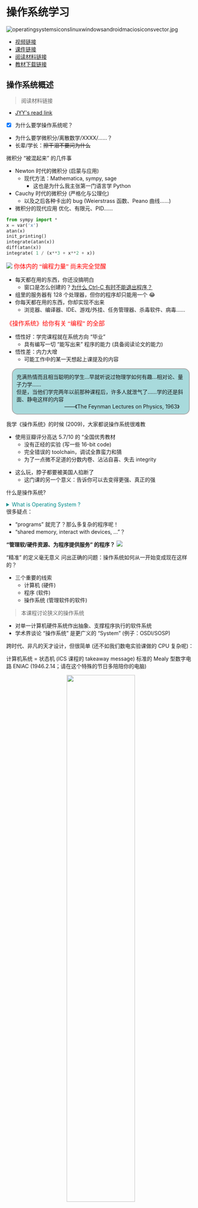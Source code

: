 
# 操作系统学习

![operatingsystemsiconslinuxwindowsandroidmaciosiconsvector.jpg](http://zhouhao-blog.oss-cn-shanghai.aliyuncs.com/articles/56354a5b6630b31c15d5e9a0133ad33d.jpg)
+ [视频链接](https://space.bilibili.com/202224425/video)
+ [课件链接](http://jyywiki.cn/OS/2022/)
+ [阅读材料链接](http://jyywiki.cn/OS/OS_References)
+ [教材下载链接](./OS.assets/operating_systems_three_easy_pieces.pdf)

## 操作系统概述
> 阅读材料链接
+ [JYY's read link](http://jyywiki.cn/OS/2022/notes/1)

- [X] 为什么要学操作系统呢？
+ 为什么要学微积分/离散数学/XXXX/……？
+ 长辈/学长：~~擦干泪不要问为什么~~


微积分 “被混起来” 的几件事

+ Newton 时代的微积分 (启蒙与应用)
	+ 现代方法：Mathematica, sympy, sage
		+ 这也是为什么我主张第一门语言学 Python
+ Cauchy 时代的微积分 (严格化与公理化)
	+ 以及之后各种卡出的 bug (Weierstrass 函数、Peano 曲线……)
+ 微积分的现代应用
优化、有限元、PID……

```python
from sympy import *
x = var('x')
atan(x)
init_printing()
integrate(atan(x))
diff(atan(x))
integrate( 1 / (x**3 + x**2 + x))

```
![](./OS.assets/2022-07-26_15-05.png)
<font color="red" face=Monaco size=3> 你体内的 “编程力量” 尚未完全觉醒 </font> 

+ 每天都在用的东西，你还没搞明白
	+ 窗口是怎么创建的？[为什么 Ctrl-C 有时不能退出程序？](https://stackoverflow.blog/2017/05/23/stack-overflow-helping-one-million-developers-exit-vim/)
+ 组里的服务器有 128 个处理器，但你的程序却只能用一个 😂
+ 你每天都在用的东西，你却实现不出来
	+ 浏览器、编译器、IDE、游戏/外挂、任务管理器、杀毒软件、病毒……

<font color="red" face=Monaco size=3> 《操作系统》给你有关 “编程” 的全部 </font>

+ 悟性好：学完课程就在系统方向 “毕业”
	+ 具有编写一切 “能写出来” 程序的能力 (具备阅读论文的能力)
+ 悟性差：内力大增
	+ 可能工作中的某一天想起上课提及的内容

<div style="border-radius:15px;display:block;background-color:#a8dadc;border:2px solid #aaa;margin:15px;padding:10px;">
充满热情而且相当聪明的学生...早就听说过物理学如何有趣...相对论、量子力学……<br>但是，当他们学完两年以前那种课程后，许多人就泄气了……学的还是斜面、静电这样的内容<br>
<div style="text-align:right;padding:0 15px;">
——《The Feynman Lectures on Physics, 1963》
</div>
</div>


我学《操作系统》的时候 (2009)，大家都说操作系统很难教
- 使用豆瓣评分高达 5.7/10 的 “全国优秀教材
	+ 没有正经的实验 (写一些 16-bit code)
	+ 完全错误的 toolchain，调试全靠蛮力和猜
	+ 为了一点微不足道的分数内卷、沾沾自喜、失去 integrity

+ 这么玩，脖子都要被美国人掐断了
	+ 这门课的另一个意义：告诉你可以去变得更强、真正的强

什么是操作系统?
	
<details>
  <summary style="color:darkcyan">
   What is Operating System ?
  </summary>
  <p>
  Operating System: A body of software, in fact, that is responsible for making it easy to run programs (even allowing you to seemingly run many at the same time), allowing programs to share memory, enabling programs to interact with devices, and other fun stuff like that. (OSTEP)
  </p>
</details>
很多疑点：

+ “programs” 就完了？那么多复杂的程序呢！
+ “shared memory, interact with devices, ...”？


**“管理软/硬件资源、为程序提供服务” 的程序？**
![](./OS.assets/os-classify.jpg)

“精准” 的定义毫无意义
问出正确的问题：操作系统如何从一开始变成现在这样的？
+ 三个重要的线索
	+ 计算机 (硬件)
	+ 程序 (软件)
	+ 操作系统 (管理软件的软件)


> 本课程讨论狭义的操作系统
- 对单一计算机硬件系统作出抽象、支撑程序执行的软件系统
- 学术界谈论 “操作系统” 是更广义的 “System” (例子：OSDI/SOSP)

跨时代、非凡的天才设计，但很简单 (还不如我们数电实验课做的 CPU 复杂呢)：

计算机系统 = 状态机 (ICS 课程的 takeaway message)
标准的 Mealy 型数字电路
ENIAC (1946.2.14；请在这个特殊的节日多陪陪你的电脑)

<div align="center">
<img src="./OS.assets/eniacrun.jpg" width="60%" styles="text-align:center;">
</div>

---
**电子计算机实现**
- 逻辑门：真空电子管
- 存储器：延迟线 (delay lines)
- 输入/输出：打孔纸带/指示灯
<table>
<tr>
	<td><img src="./OS.assets/vaccum-tube.gif" width="250px"></td>
	<td><img src="./OS.assets/throw-ball.gif" width="300px"></td>
	<td><img src="./OS.assets/delay-memory-fig2-s.gif" width="400px"></td>
</tr>
<tr>
	<td>逻辑门：真空电子管</td>
	<td>存储器：延迟线 (delay lines)</td>
	<td>输入/输出：打孔纸带/指示灯</td>
</tr></table>
ENIAC 程序是用物理线路 “hard-wire” 的

+ 重编程需要重新接线
	+ [ENIAC Simulator](https://www.cs.drexel.edu/~bls96/eniac/); [sieve.e](./OS.Demo/sieve.e)

最早成功运行的一系列程序：打印平方数、素数表、计算弹道……
- 大家还在和真正的 “bugs” 战斗


### 1940s 的操作系统
<div align="center">
<div style="border-radius:10px;display:block;background-color:#a8dadc;border:2px solid #aaa;margin:15px;padding:10px;width:550px;">
没有操作系统！
</div></div>
能把程序放上去就很了不起了!
+ 程序直接用指令操作硬件
+ 不需要画蛇添足的程序来管理它
---
### 1950s 的计算机
更快更小的逻辑门 (晶体管)、更大的内存 (磁芯)、丰富的 I/O 设备
+ I/<br>O 设备的速度已经严重低于处理器的速度，中断机制出现 (1953)
<div align='center'>
  <img src='./OS.assets/2022-07-29_18-26.png' width='70%' styles='text-align:center;'>
</div>

#### 1950s 的程序
可以执行更复杂的任务，包括通用的计算任务


希望使用计算机的人越来越多；希望调用 API 而不是直接访问设备
Fortran 诞生 (1957)

```fortran
C---- THIS PROGRAM READS INPUT FROM THE CARD READER,
C---- 3 INTEGERS IN EACH CARD, CALCULATE AND OUTPUT
C---- THE SUM OF THEM.
  100 READ(5,10) I1, I2, I3
   10 FORMAT(3I5)
      IF (I1.EQ.0 .AND. I2.EQ.0 .AND. I3.EQ.0) GOTO 200
      ISUM = I1 + I2 + I3
      WRITE(6,20) I1, I2, I3, ISUM
   20 FORMAT(7HSUM OF , I5, 2H, , I5, 5H AND , I5,
     *   4H IS , I6)
      GOTO 100
  200 STOP
      END
---
```

#### 1950s 的程序 (cont'd)
一行代码，一张卡片

看到上面 1, 2, ... 80 的标号了吧！
7-72 列才是真正的语句 (这就是为什么谭浩强要教你要画流程图)

<div align="center">
<img src="./OS.assets/fortran-card.jpg" width="60%" styles="text-align:center;">
</div>

#### 1950s 的操作系统


<div align="center">
<div style="border-radius:10px;display:block;background-color:#a8dadc;border:2px solid #aaa;margin:15px;padding:10px;width:550px;">
管理多个程序依次排队运行的库函数和调度器。
</div></div>
写程序、跑程序都是非常费事的 (比如你写了个死循环……)
+ 计算机非常贵 ($50,000-$1,000,000)，一个学校只有一台
+ 产生了集中管理计算机的需求： <font color="red" face=Monaco size=3>  多用户排队共享计算机 </font> 

**操作系统的概念开始形成**
+ 操作 (operate) 任务 (jobs) 的系统 (system)
	+ “批处理系统” = 程序的自动切换 (换卡) + 库函数 API
	+ Disk Operating Systems (DOS)
		+ 操作系统中开始出现 “设备”、“文件”、“任务” 等对象和 API

### 1960s 的计算机

<font color="red" face=Monaco size=3> 集成电路、总线出现 </font>
+ 更快的处理器
+ 更快、更大的内存；虚拟存储出现
	+ 可以同时载入多个程序而不用 “换卡” 了
+ 更丰富的 I/O 设备；完善的中断/异常机制
<div align="center">
<img src="./OS.assets/sketchpad.jpg" width="400px" height="210px" styles="text-align:center;">
</div>

#### 1960s 的程序
> 更多的高级语言和编译器出现

+ COBOL (1960), APL (1962), BASIC (1965)
	+ Bill Gates 和 Paul Allen 在 1975 年实现了 Altair 8800 上的 BASIC 解释器
+ 计算机科学家们已经在今天难以想象的计算力下开发惊奇的程序

<div align="center">
<img src="./OS.assets/spacewar.jpg" width="60%" styles="text-align:center;">
</div>

#### 1960s 的操作系统

<div align="center">
<div style="border-radius:10px;display:block;background-color:#a8dadc;border:2px solid #aaa;margin:10px;padding:15px;width:600px;">
能载入多个程序到内存且灵活调度它们的管理程序，包括程序可以调用的 API。
</div></div>

<font color="red" face=Monaco size=3> 同时将多个程序载入内存 </font>是一项巨大的能力

+ 有了进程 (process) 的概念
+ 进程在执行 I/O 时，可以将 CPU 让给另一个进程
	+ 在多个地址空间隔离的程序之间切换
	+ 虚拟存储使一个程序出 bug 不会 crash 整个系统

> **操作系统中自然地增加进程管理 API**

#### 1960s 的操作系统 (cont'd)
<font color="red" face=Monaco size=4> 既然操作系统已经可以在程序之间切换，为什么不让它们定时切换呢？ </font>

**基于中断 (例如时钟) 机制**
+ 时钟中断：使程序在执行时，异步地插入函数调用
+ 由操作系统 (调度策略) 决定是否要切换到另一个程序执行
+ Multics (MIT, 1965)
	+ 现代操作系统诞生


### 1970s+ 的计算机
**集成电路空前发展，个人电脑兴起，“计算机” 已与今日无大异**
+ CISC 指令集；中断、I/O、异常、MMU、网络
+ 个人计算机 (PC 机)、超级计算机……
<div align="center">
<img src="./OS.assets/35247-93685-000-lead-Apple-II-xl.jpg" width="420px" height="220px" styles="text-align:center;">
</div>

#### 1970s+ 的程序
PASCAL (1970), C (1972), …
+ 今天能办到的，那个时代已经都能办到了——上天入地、图像声音视频、人工智能……
+ 个人开发者 (Geek Network) 走上舞台
<div align="center">
<table><tr>
	<td><img src="./OS.assets/wordstarvig.jpg" width="450px"></td>
</tr><tr>
	<td>Wordstar (1979)</td>
</tr></table></div>
#### 1970s+ 的操作系统
<div align="center">
<div style="border-radius:10px;display:block;background-color:#a8dadc;border:2px solid #aaa;margin:10px;padding:15px;width:600px;">
分时系统走向成熟，UNIX 诞生并走向完善，奠定了现代操作系统的形态。
</div></div>

+ 1973: 信号 API、管道 (对象)、grep (应用程序)
+ 1983: BSD socket (对象)
+ 1984: procfs (对象)……
+ UNIX 衍生出的大家族
	+ `1BSD (1977), GNU (1983), MacOS (1984), AIX (1986), Minix (1987), Windows (1985), Linux 0.01 (1991), Windows NT (1993), Debian (1996), Windows XP (2002), Ubuntu (2004), iOS (2007), Android (2008), Windows 10 (2015), ……`

### 今天的操作系统
<div align="center">
<div style="border-radius:10px;display:block;background-color:#a8dadc;border:2px solid #aaa;margin:15px;padding:15px;width:600px;">
通过 “虚拟化” 硬件资源为程序运行提供服务的软件。
</div>
</div>


**空前复杂的系统之一**
+ 更复杂的处理器和内存
	+ 非对称多处理器 (ARM big.LITTLE; Intel P/E-cores)
	+ Non-uniform Memory Access (NUMA)
	+ 更多的硬件机制 Intel-VT/AMD-V, TrustZone/SGX, TSX, ...
+ 更多的设备和资源
	+ 网卡、SSD、GPU、FPGA...
+ 复杂的应用需求和应用环境
	+ 服务器、个人电脑、智能手机、手表、手环、IoT/微控制器……

**理解操作系统：三个根本问题**

> 操作系统服务谁？

+ <font color="red" face=Monaco size=3> 程序 = 状态机 </font>
+ 课程涉及：多线程 Linux 应用程序
	
> (设计/应用视角) 操作系统为程序提供什么服务？

+ <font color="red" face=Monaco size=3> 操作系统 = 对象 + API </font>
+ 课程涉及：POSIX + 部分 Linux 特性

> j(实现/硬件视角) 如何实现操作系统提供的服务？
+ <font color="red" face=Monaco size=3> 操作系统 = C 程序 </font>
	+ 完成初始化后就成为 interrupt/trap/fault handler
+ 课程涉及：xv6, 自制迷你操作系统

<font color="red" face=Monaco size=3> 计算机专业学生必须具备的核心素质。 </font>

1. 是一个合格的操作系统用户
	+ 会 STFW/RTFM 自己动手解决问题
	+ 不怕使用任何命令行工具
	+ `vim`, `tmux`, `grep`, `gcc`, `binutils`, `...`
2. 不惧怕写代码
	+ 能管理一定规模 (数千行) 的代码
	+ 能在出 bug 时默念 “机器永远是对的、我肯定能调出来的”
		+ 然后开始用正确的工具/方法调试
> 给 “学渣” 们的贴心提示：补基础、补基础、补基础


### 如何学好操作系统

## 操作系统上的程序
复习：操作系统
+ 应用视角 (设计): 一组对象 (进程/文件/...) + API
+ 硬件视角 (实现): 一个 C 程序
本次课回答的问题
---

+ [x] : 到底什么是 “程序”？
	+ 程序的状态机模型 (和编译器)
	+ 操作系统上的 {最小/一般/图形} 程序

### 数字电路与状态机

**数字逻辑电路**

+ 状态 = 寄存器保存的值 (flip-flop)
+ 初始状态 = RESET (implementation dependent)
+ 迁移 = 组合逻辑电路计算寄存器下一周期的值

例子：

1. $X^{\prime} = \neg X \wedge Y$ 
2. $Y^{\prime} = \neg X \wedge  \neg Y$ 


```c
#define REGS_FOREACH(_)  _(X) _(Y)
#define RUN_LOGIC        X1 = !X && Y; \
                         Y1 = !X && !Y;
#define DEFINE(X)        static int X, X##1;
#define UPDATE(X)        X = X##1;
#define PRINT(X)         printf(#X " = %d; ", X);

int main() {
  REGS_FOREACH(DEFINE);
  while (1) { // clock
    RUN_LOGIC;
    REGS_FOREACH(PRINT);
    REGS_FOREACH(UPDATE);
    putchar('\n'); sleep(1);
  }
}
```
> 更完整的实现：数码管显示

输出数码管的配置信号
+ [logisim.c](./OS.Demo/logisim.c)
+ 会编程，你就拥有全世界！
	+ [seven-seg.py](./OS.Demo/seven-seg.py)
	+ 同样的方式可以模拟任何数字系统
		+ 当然，也包括计算机系统
		你还体验了 UNIX 哲学

<div style='border-radius:15px;display:block;background-color:#a8dadc;border:2px solid #aaa;margin:15px;padding:10px; font-family:"Source Code Pro";font-size:16px'>
 Make each program do one thing well<br>
Expect the output of every program to become the input to another
Hmm....

  <div style='text-align:right;padding:0 15px;'>
  -- Unix philosophy
  </div>
</div>

### 什么是程序?(源代码)

你可能需要<font color='red' face=Monaco size=3>《程序设计语言的形式语义》</font> 


程序就是状态机 (你在 gdb 里看到的)
+ 试试程序吧 [hanoi-r.c](./OS.Demo/hanoi-r.c)

```c
#include <stdio.h>
#include "hanoi-r.c"

int main(){
	hanoi(3,'A','B','C');
}
```

`gcc -g main.c`
`gdb a.out`
`layout src`
`start`
`step`
`info frame`

#### C 程序的状态机模型 (语义，semantics)
+ 状态 = 堆 + 栈
+ 初始状态 = main 的第一条语句
+ 迁移 = 执行一条简单语句
	+ 任何 C 程序都可以改写成 “非复合语句” 的 C 代码
	+ [真的有这种工具](https://cil-project.github.io/cil/) (C Intermediate Language) 和[解释器](https://gitlab.com/zsaleeba/picoc)

(这还只是 “粗浅” 的理解)<br>
`Talk is cheap. Show me the code. (Linus Torvalds):`
 任何真正的理解都应该落到可以执行的代码

#### C 程序的语义
C 程序的状态机模型 (语义，semantics)
+ 状态 = stack frame 的列表 (每个 frame 有 PC) + 全局变量
+ 初始状态 = main(argc, argv), 全局变量初始化
+ 迁移 = 执行 top stack frame PC 的语句; PC++
	+ 函数调用 = push frame (frame.PC = 入口)
	+ 函数返回 = pop frame
> 应用：将任何递归程序就地转为非递归

汉诺塔难不倒你 [hanoi-nr.c](./OS.Demo/hanoi-nr.c)

`A → B, B → A `的也难不倒你

+ 还是一样的 call()，但放入不同的 Frame


### 什么是程序？(二进制)
还是状态机

+ 状态 = 内存  + 寄存器 
+ 初始状态 = (稍后回答)
+ 迁移 = 执行一条指令
	+ 我们花了一整个《计算机系统基础》解释这件事
	+ gdb 同样可以观察状态和执行

操作系统上的程序
+ 所有的指令都只能计算
	+ deterministic: mov, add, sub, call, ...
	+ non-deterministic: rdrand, ...
	+ 但这些指令甚至都无法使程序停下来 (NEMU: 加条 trap 指令)

我们的程序有一个初始状态,我们假设程序没有输入，那么程序永远都是从内存取指令执行 `M[R[PC]]` `(M : Memory , R : register)` 那么我们的程序执行过程就是一条直线。

其实并不是这样的，我们有很多指令并不是确定的.
如生成随机数

```C
#inlcude <stdio.h>
#inlucde <unistd.h>
int main(){
	while(1){
		asm volatile("rdrand %rax");
	}
}
```
我们可以调试这个程序 下 `watchpoint` `watch $rax`

当指令为不确定指令时这时候我们的状态机就产生了分叉，然后一直执行并始终有可能回到过去的状态,这时候我们的状态机就进入	了死循环。我们发现这个状态机停都停不下来，会一直执行下去.


<font color='red' face=Monaco size=3>一条特殊的指令 </font> 

>  调用操作系统 syscall

+ 把 $(M,R)$ 完全交给操作系统，任其修改
	+ 一个有趣的问题：如果程序不打算完全信任操作系统？
+ 实现与操作系统中的其他对象交互
	+ 读写文件/操作系统状态 (例如把文件内容写入$M$)
	+ 改变进程 (运行中状态机) 的状态，例如创建进程/销毁自己

程序 = 计算 + syscall
+ [X] 问题：怎么构造一个最小的 Hello, World？

**构造最小的 Hello, World**

```c
int main() {
  printf("Hello, World\n");
}
```
gcc 编译出来的文件不满足 “最小”
+ `--verbose` 可以查看所有编译选项 (真不少)
	+ `printf` 变成了 `puts@plt`
+ `-static` 会复制 `libc` 

<font color='red' face=Monaco size=3>直接硬来？</font><br> 
当我们只对该文件进行编译时，发现这个文件确实挺小
![](./OS.assets/2022-07-30_17-27.png)

这时候我们能不能直接进行链接呢?<br>
首先ld 给了我们一个警告 说找不到 `_start` 函数，这个我们可以把main函数的名称改成 `_start` 来绕过这个报错,即使是这样还是链接失败，提示找不到 `puts`

![alt](./OS.assets/2022-07-30_17-34.png)

这时候我们把 `printf` 给注释掉的话，发现能成功编译并链接，但当我们运行这个编译链接后的程序之后，我们获得了 `Segmentation Fault`

![alt](./OS.assets/2022-07-30_17-40.png)

当我们在函数体里加一条 `while(1);` 语句再编译链接，发现程序能正常运行！

![alt](./OS.assets/2022-07-30_17-54.png)

那为什么当 `_start` 函数体为空时会出现错误?

我们可以使用 `gdb` 来观察这个程序究竟做了什么

---
**强行编译 + 链接：gcc -c + ld**
+ 直接用 ld 链接失败
	ld 不知道怎么链接库函数……
+ 空的 main 函数倒是可以
	+ 链接时得到奇怪的警告 (可以定义成 _start 避免警告)
	+ 但 Segmentation Fault 了……
+ [x] 问题：为什么会 Segmentation Fault？

+ <font color='red' face=Monaco size=3>当然是观察程序 (状态机) 的执行了</font> 
	+ 初学者必须克服的恐惧：<font color='red' face=Monaco size=3> STFW/RTFM</font> ([Menu 非常有用](https://sourceware.org/gdb/documentation/))
	+ starti 可以帮助我们从第一条指令开始执行程序
		+ gdb 可以在两种状态机视角之间切换 (layout)


**解决异常退出**

有办法让状态机 “停下来” 吗？

+ 纯 “计算” 的状态机：不行
+ 要么死循环，要么 undefined behavior

> 解决办法：syscall
```c
#include <sys/syscall.h>

int main() {
  syscall(SYS_exit, 42);
}
```
调试代码：syscall 的实现在哪里？
+ 坏消息：在 libc 里，不方便直接链接
+ 好消息：代码很短，而且似乎看懂了

Hello, World 的汇编实现

[minimal.S](./OS.Demo/minimal.S)

```armasm
movq $SYS_exit,  %rax   # exit(
movq $1,         %rdi   #   status=1
syscall                 # );
```
Note: gcc 支持对汇编代码的预编译 (还会定义 `__ASSEMBLER__` 宏)

~~我是从哪里获得这些黑科技代码的？？？~~

+ syscall (2), syscalls (2)
	+ The Friendly Manual 才是最靠谱的信息来源

回顾：状态机视角的程序
+ 程序 = 计算 → syscall → 计算 → ...


**彩蛋：ANSI Escape Code**
为什么 Hello World 有颜色？？

特殊编码的字符实现终端控制

+ [vi.c](https://git.busybox.net/busybox/tree/editors/vi.c) from busybox
+ telnet towel.blinkenlights.nl (电影；Ctrl-] and q 退出)
+ dialog --msgbox 'Hello, OS World!' 8 32
+ ssh sshtron.zachlatta.com (网络游戏)
	+ 所以编程可以从一开始就不那么枯燥
	+ 看似复杂，实际简单明了
### 如何在程序的两个视角之间切换

如何在程序的两个视角之间切换？
“状态机” 顺便解决了一个非常重要的基本问题：


什么是编译器？？？

编译器：源代码  (状态机) → 二进制代码  (状态机)

$$
\color{darkcyan}
C = compile(S)
$$

编译 (优化) 的正确性 (Soundness):

+ <font color='red' face=Monaco size=3>S 与 C 的可观测行为严格一致</font> 
	+ system calls; volatile variable loads/stores; termination
+ Trivially 正确 (但低效) 的实现
	+ 解释执行/直接翻译 $S$ 的语义


现代 (与未来的) 编译优化
在保证观测一致性 (sound) 的前提下改写代码 (rewriting)

+ [Inline assembly](http://www.ibiblio.org/gferg/ldp/GCC-Inline-Assembly-HOWTO.html) 也可以参与优化
	+ 其他优化可能会跨过不带 barrier 的 asm volatile
+ Eventual memory consistency
+ Call to external CU = write back visible memory
	+ talk is cheap, show me the code!

这给了我们很多想象的空间
+ Semantic-based compilation (synthesis)
+ AI-based rewriting
+ Fine-grained semantics & system call fusion

<table>
  <tr>
	<td>optimized</td>
	<td>compile barrier</td>
	<td>memory barrier</td>
  </tr>
  <tr>
	<td><img src='./OS.assets/2022-07-30_23-04.png' width='350px'></td>
	<td><img src='./OS.assets/2022-07-30_23-08.png' width='350px'></td>
	<td><img src='./OS.assets/2022-07-31_23-19.png' width='350px'></td>
  </tr>
</table>

<font color='red' face=Monaco size=3>进入 PL 的领域</font> 


> PL 领域 (的很多人) 有一种倾向：用数学化的语言定义和理解一切 (all about semantics)

~~所以你看一眼 paper 就觉得自己瞎了~~
+ 但背后的直觉依然是 system/software 的
	+ (我们是人，不是无情的数学机器 😂)
	+ 溜了溜了，回到 system 的世界

**Further readings**
+ [An executable formal semantics of C with applications](https://dl.acm.org/doi/10.1145/2103621.2103719) (POPL'12) 
  + [Download Paper PDF](./OS.assets/compcert-backend.pdf)
+ [CompCert C verified compiler](https://compcert.org/motivations.html) and a [paper](https://xavierleroy.org/publi/compcert-backend.pdf)(POPL'06, Most Influential Paper Award 🏅)
+ [Copy-and-patch compilation](https://dl.acm.org/doi/10.1145/3485513) (OOPSLA'21, Distinguished Paper 🏅)
  + [Download Paper PDF](./OS.assets/3485513.pdf)

**操作系统中的一般程序**
<div style='border-radius:15px;display:block;background-color:#a8dadc;border:2px solid #aaa;margin:15px;padding:10px;'>
 和 minimal.S 没有本质区别：程序 = 计算 → syscall → ... 
</div>


操作系统收编了所有的硬件/软件资源
+ 只能用操作系统允许的方式访问操作系统中的对象
	+ 从而实现操作系统的 “霸主” 地位
	+ 例子：[tryopen.c](./OS.Demo/tryopen.c)
+ 这是为 “管理多个状态机” 所必须的
	+ 不能打架，谁有权限就给他

**(二进制) 程序也是操作系统中的对象**<br>
可执行文件
+ <font color='red' face=Monaco size=3>与大家日常使用的文件 (a.c, README.txt) 没有本质区别</font> 
+ 操作系统提供 API 打开、读取、改写 (都需要相应的权限)

查看可执行文件
+ vim, cat, xxd 都可以直接查看可执行文件
	+ vim 中二进制的部分无法 “阅读”，但可以看到字符串常量
	+ 使用 xxd 可以看到文件以 "\x7f" "ELF" 开头
	+ vscode 有 Hex editor 插件

**系统中常见的应用程序**

1. Core Utilities (coreutils)
+ standard programs for text and file manipulation
+ 系统中安装的是 [GNU Coreutils](https://www.gnu.org/software/coreutils/)
	+ 有较小的替代品 [busybox](https://www.busybox.net/)

2. 系统/工具程序
+ bash, [binutils](https://www.gnu.org/software/binutils/), apt, ip, ssh, vim, tmux, jdk, python, ...
	+ 这些工具的原理都不复杂 (例如 apt 其实只是 dpkg 的壳)
	+ [Ubuntu Packages](https://packages.ubuntu.com/) (和 apt-file 工具) 支持文件名检索
		+ 例子：找不到 SDL2/SDL.h 时...

3. 其他各种应用程序
+ 浏览器、音乐播放器……

操作系统中的程序：Dark Side<br>
> 杀人的面试题 (1)：一个普通的、人畜无害的 Hello World C 程序执行的第一条指令在哪里？

等价问法

+ “二进制程序状态机的初始状态是什么？”
	+ main 的第一条指令 ❌
	+ libc 的 _start ❌

<font color='red' face=Monaco size=3>问 gdb 吧</font> 
  + `info proc {mappings,...}` - 打印进程内存

![alt](./OS.assets/2022-07-31_00-28.png)

main() 之前发生了什么？
`ld-linux-x86-64.so` 加载了 `libc`

+ 之后 libc 完成了自己的初始化
	+ RTFM: [libc startup on Hurd](https://www.gnu.org/software/hurd/glibc/startup.html)
	+ main() 的开始/结束并不是整个程序的开始/结束
	+ 例子：[hello-goodbye.c](./OS.Demo/hello-goodbye.c)

谁规定是 ld-linux-x86-64.so，而不是 rtfm.so？
+ readelf 告诉你答案
+ (计算机系统不存在玄学；一切都建立在确定的机制上)
	回顾 gcc --verbose

我们其实完全可以修改 `ld-linux-x86-64.so`
我们先使用vim的替换模式将 `ld-linux-x86-64.so` 替换成我们想替换的路径. 然后在 vim 里 `:%!xxd` 将刚刚多余的替换成 0
替换完之后 `:%!xxd -r` 还原文件.

<table>
  <tr>
	<td>替换目标</td>
	<td>将多余部分填充0</td>
	<td>还原成二进制格式</td>
  </tr>
  <tr>
	<td><img src='./OS.assets/2022-07-31_00-52.png' width='400px'></td>
	<td><img src='./OS.assets/2022-07-31_00-54.png' width='400px'></td>
	<td><img src='./OS.assets/2022-07-31_00-57.png' width='400px'></td>
  </tr>
</table>

操作系统中的程序：Dark Side<br>
> 杀人的面试题 (2)：main 执行之前、执行中、执行后，发生了哪些操作系统 API 调用？

+ (计算机系统不存在玄学；一切都建立在确定的机制上)
+ 所以你应该有一个强烈的信念：这个问题是可以回答的


<span style='color:blue'>
</span>
<details>
  <summary style='color:darkcyan'>
  What is Trace ?
  </summary>
  <p style="color:darkcyan">
  In general, trace refers to the process of following anything from the beginning to the end. For example, the traceroute command follows each of the network hops as your computer connects to another computer.
  </p>
</details>

**打开程序的执行：Trace (踪迹)**

> 这门课中很重要的工具：strace

+ system call trace
+ 理解程序运行时使用的系统调用
	+ demo: strace ./hello-goodbye
	+ **`strace -f gcc ./logisim.c |& vim -`**
	+ 在这门课中，你能理解 strace 的输出并在你自己的操作系统里实现相当一部分系统调用 (mmap, execve, ...)


<font color='red' face=Monaco size=4>本质上，所有的程序和 Hello World 类似</font> 

程序 = 状态机 = 计算 → syscall → 计算 →

+ 被操作系统加载
	+ 通过另一个进程执行 execve 设置为初始状态
+ 状态机执行
	 进程管理：fork, execve, exit, ...
	+ 文件/设备管理：open, close, read, write, ...
	+ 存储管理：mmap, brk, ...
+ 直到 _exit (exit_group) 退出

(初学者对这一点会感到有一点惊讶)
+ 说好的浏览器、游戏、杀毒软件、病毒呢？都是这些 API 吗？

Yes! - 这些 API 就是操作系统的全部
编译器 (gcc)，代表其他工具程序

+ 主要的系统调用：execve, read, write
+ strace -f gcc a.c (gcc 会启动其他进程)
	+ 可以管道给编辑器 vim -
	+ 编辑器里还可以 %!grep (细节/技巧)

图形界面程序 (xedit)，代表其他图形界面程序 (例如 vscode)

+ 主要的系统调用：poll, recvmsg, writev
+ strace xedit
	+ 图形界面程序和 X-Window 服务器按照 X11 协议通信
	+ 虚拟机中的 xedit 将 X11 命令通过 ssh (X11 forwarding) 转发到 Host

**各式各样的应用程序**<br>
都在 <font color='red' face=Monaco size=3>操作系统 API (syscall)</font>  和 <font color='red' face=Monaco size=3>操作系统中的对象</font> 上构建

**1. 窗口管理器**
+ 管理设备和屏幕 (read/write/mmap)
+ 进程间通信 (send, recv)

**2. 任务管理器**
+ 访问操作系统提供的进程对象 (readdir/read)
+ 参考 gdb 里的 info proc *

**3. 杀毒软件**
+ 文件静态扫描 (read)
+ 主动防御 (ptrace)
+ 其他更复杂的安全机制……

## 多处理器编程
Three Easy Pieces: 并发
<span style='color:blue'>
</span>
<details>
  <summary style='color:darkcyan'>
  什么是并发
  </summary>
  <p style='color:darkcyan'>
Concurrent: existing, happening, or done at the same time.
  </p>
</details>

<div style='border-radius:15px;display:block;background-color:#a8dadc;border:2px solid #aaa;margin:15px;padding:10px; font-family:"Source Code Pro"; font-size:14px'>
 In computer science, concurrency refers to the ability of different parts or units of a program, algorithm, or problem to be executed out-of-order or in partial order, without affecting the final outcome.
  <div style='text-align:right;padding:0 15px;'> --( Wikipedia )
  </div>
</div>

> 为什么在这门课 (先) 讲并发？

+ 讲并发
	+ 操作系统是最早的并发程序之一
	+ 今天遍地都是多处理器系统 (为什么？)
+ 先讲并发
	+ 实验是 `bottom-up` 的 (L1: 多处理器上的 `	malloc/free)`


并发的基本单位：线程
共享内存的多个执行流
执行流拥有独立的堆栈/寄存器
共享全部的内存 (指针可以互相引用)
用状态机的视角就很容易理解了！

### 入门： 简化的线程 API

我们为大家封装了超级好用的线程 API **( [thread.h](OS.Demo/thread.h) )**

+ **`create(fn)`**
	+ 创建一个入口函数是 fn 的线程，并立即开始执行
		+  `void fn(int tid) { ... }`
		+ 参数 tid 从 1 开始编号
	+ 语义：在状态中新增 stack frame 列表并初始化为 fn(tid)
+ **`join()`**
	+ 等待所有运行线程的 fn 返回
	+ 在 main 返回时会自动等待所有线程结束
	+ 语义：在有其他线程未执行完时死循环，否则返回
+ 编译时需要增加 `-lpthread`


入门 (cont'd)

> Hello, Multi-threaded World!

```c
#include "thread.h"

void Ta() { while (1) { printf("a"); } }
void Tb() { while (1) { printf("b"); } }

int main() {
  create(Ta);
  create(Tb);
}
```
利用 thread.h 就可以写出利用多处理器的程序！

操作系统会自动把线程放置在不同的处理器上
在后台运行，可以看到 CPU 使用率超过了 100%
入门 (cont'd)
会编程，你就拥有全世界！

如何证明线程确实共享内存？
+ [shm-test.c](./OS.Demo/shm-test.c)

如何证明线程具有独立堆栈 (以及确定它们的范围)？
+ [stack-probe.c](./OS.Demo/stack-probe.c)
	+ (输出有点乱？我们还有 sort!)

更多的习题
+ 创建线程使用的是哪个系统调用？
+ 能不能用 gdb 调试？
+ 基本原则：有需求，就能做到 ( [RTFM](https://sourceware.org/gdb/onlinedocs/gdb/Threads.html))

> thread.h 背后：POSIX Threads

想进一步配置线程？

+ 设置更大的线程栈
+ 设置 detach 运行 (不在进程结束后被杀死，也不能 join)
+ ……

POSIX 为我们提供了线程库 (pthreads)
+ man 7 pthreads
+ 练习：改写 thread.h，使得线程拥有更大的栈
	+ 可以用 stack-probe.c 验证

然而，可怕的事情正在悄悄逼近……
+ 多处理器系统中线程的代码可能同时执行
	+ 两个线程同时执行 x++，结果会是什么呢？
### 放弃 : 原子性

例子：山寨多线程支付宝
```c
unsigned int balance = 100;
int Alipay_withdraw(int amt) {
  if (balance >= amt) {
    balance -= amt;
    return SUCCESS;
  } else {
    return FAIL;
  }
} 
// 2**64 -100
```
两个线程并发支付 ¥100 会发生什么？[alipay.c](./OS.Demo/alipay.c)

账户里会多出用不完的钱！
Bug/漏洞不跟你开玩笑：Mt. Gox Hack 损失 650,000
今天价值 $28,000,000,000

例子：求和
分两个线程，计算$1+1+1\cdots+1$ ( 共计 $2n$ 个 )

```c
#define N 100000000
long sum = 0;

void Tsum() { for (int i = 0; i < N; i++) sum++; }

int main() {
  create(Tsum);
  create(Tsum);
  join();
  printf("sum = %ld\n", sum);
}
```


[sum.c](./OS.Demo/sum.c) 运行结果

119790390, 99872322 (结果可以比 N 还要小), ...

Inline assembly 也不行

只有加了lock `asm volatile("lock add $1,%0": "+m"(sum));`
在 fish 里 `while true; ./a.out; end` 来循环运行程序

当然我们可以将这个程序限制在一个CPU内将会得到正确的答案

```bash
taskset -c 0 mycommand --option  # start a command with the given affinity
taskset -c -pa 0 1234            # set the affinity of a running process
```
使用下面这个命令就能将运行 `a.out` 时将该程序限制在一个 CPU 内
```bash
taskset -c 0 ./a.out --option
```
![alt](./OS.assets/2022-07-31_22-37.png)

**原子性的丧失**

<div style='border-radius:15px;display:block;background-color:#a8dadc;border:2px solid #aaa;margin:15px;padding:10px;'>
 “程序 (甚至是一条指令) 独占处理器执行” 的基本假设在现代多处理器系统上不再成立。 
</div>


原子性：一段代码执行 (例如 pay()) 独占整个计算机系统

单处理器多线程
线程在运行时可能被中断，切换到另一个线程执行
多处理器多线程
线程根本就是并行执行的
(历史) 1960s，大家争先在共享内存上实现原子性 (互斥)

但几乎所有的实现都是错的，直到 [Dekker's Algorithm](https://en.wikipedia.org/wiki/Dekker%27s_algorithm)，还只能保证两个线程的互斥


原子性的丧失：有没有感到后怕？
printf 还能在多线程程序里调用吗？

void thread1() { while (1) { printf("a"); } }
void thread2() { while (1) { printf("b"); } }
我们都知道 printf 是有缓冲区的 (为什么？)

如果执行 `buf[pos++] = ch` (pos 共享) 不就 💥 了吗？
RTFM!

实现原子性
互斥和原子性是本学期的重要主题

+ lock(&lk)
+ unlock(&lk)
	+ 实现临界区 (critical section) 之间的绝对串行化
	+ 程序的其他部分依然可以并行执行

**99% 的并发问题都可以用一个队列解决**

+ 把大任务切分成可以并行的小任务
+ worker thread 去锁保护的队列里取任务
+ 除去不可并行的部分，剩下的部分可以获得线性的加速
Thm.$T_n \lt T_{\infty} + \frac{T_1}{n}$ ([PDC](https://web.mit.edu/dimitrib/www/pdc.html), Chap. 1)

### 放弃 ： 顺序
例子：求和 (再次出现)

分两个线程，计算$1+1+1\cdots+1$ ( 共计 $2n$ 个 )

```c
#define N 100000000
long sum = 0;

void Tsum() { for (int i = 0; i < N; i++) sum++; }

int main() {
  create(Tsum);
  create(Tsum);
  join();
  printf("sum = %ld\n", sum);
}
```
我们好像忘记给 [sum.c](OS.Demo/sum.c) 添加编译优化了？

+ -O1: 100000000 😱😱
+ -O2: 200000000 😱😱😱
![alt](./OS.assets/2022-08-01_00-17.png)

<font color='red' face=Monaco size=3>顺序的丧失</font> 
<div style='border-radius:15px;display:block;background-color:#a8dadc;border:2px solid #aaa;margin:15px;padding:10px;'>
 编译器对内存访问 “eventually consistent” 的处理导致共享内存作为线程同步工具的失效。
</div>


刚才的例子

+ -O1: `R[eax] = sum; R[eax] += N; sum = R[eax]`	
+ -O2: `sum += N;`
(你的编译器也许是不同的结果)
另一个例子

```c
while (!done);
// would be optimized to
if (!done) while (1);
```

实现源代码的按顺序翻译<br>
在代码中插入 “优化不能穿越” 的 barrier
+ `asm volatile ("" ::: "memory");`
	+ Barrier 的含义是 “可以读写任何内存”
+ 使用 volatile 变量
	+ 保持 C 语义和汇编语义一致
```c
extern int volatile done;
while (!done) ;
```

### 放弃 (3)：可见性

例子
```c
int x = 0, y = 0;

void T1() {
  x = 1;
  asm volatile("" : : : "memory"); // compiler barrier
  printf("y = %d\n", y);
}

void T2() {
  y = 1;
  asm volatile("" : : : "memory"); // compiler barrier
  printf("x = %d\n", x);
}
```
问题：我们最终能看到哪些结果？

+ [mem-ordering.c](OS.Demo/mem-ordering.c)
	+ 输出不好读？ `pipe to head -n 1000000 | sort | uniq -c`

我们会发现出现了一个我们意想不到的结果 `0 0`
根据我们状态机，程序不可能会输出 `0 0`
![alt](./OS.assets/2022-08-01_11-07.png)

当我们加了 `mfence;` 指令后程序输出了 "正确的结果"
![alt](./OS.assets/2022-08-01_11-12.png)

> 现代处理器：处理器也是 (动态) 编译器！

单个处理器把汇编代码 (用电路) “编译” 成更小的 $\mu ops$

+ RF[9] = load(RF[7] + 400)
+ store(RF[12], RF[13])
+ RF[3] = RF[4] + RF[5]
	+ 每个 $\mu op$ 都有 Fetch, Issue, Execute, Commit 四个阶段


在任何时刻，处理器都维护一个 $\mu op$ 的 “池子”

+ 每一周期向池子补充尽可能多的 $\mu op$
	+ “多发射”
+ 每一周期 (在不违反编译正确性的前提下) 执行尽可能多的 $\mu op$
	+ “乱序执行”、“按序提交”
+ 这就是《计算机体系结构》 (剩下就是木桶效应，哪里短板补哪里)


多处理器间即时可见性的丧失
<div style='border-radius:15px;display:block;background-color:#a8dadc;border:2px solid #aaa;margin:15px;padding:10px;'>
满足单处理器 eventual memory consistency 的执行，在多处理器上可能无法序列化！
</div>

当 $x \neq y$  时，对 $x$ , $y$ 的内存读写可以交换顺序

+ 它们甚至可以在同一个周期里完成 (只要 load/store unit 支持)
+ 如果写 $x$ 发生 cache miss，可以让读 $y$ 先执行
	+ 满足 “ 尽可能执行 $\mu op$ ” 的原则，最大化处理器性能

```armasm
     # <-----------+
movl $1, (x)   #   |
movl (y), %eax # --+
```
+ 在多处理器上的表现
	+ 两个处理器分别看到 $y = 0$ 和 $x = 0$

**宽松内存模型 (Relaxed/Weak Memory Model)**
<div style='border-radius:15px;display:block;background-color:#a8dadc;border:2px solid #aaa;margin:15px;padding:10px;'>
宽松内存模型的目的是使单处理器的执行更高效。
</div>

x86 已经是市面上能买到的 “最强” 的内存模型了 😂

+ 这也是 Intel 自己给自己加的包袱
+ 看看 [ARM/RISC-V](https://research.swtch.com/mem-weak@2x.png) 吧，根本就是个分布式系统

<div align='center'>
  <img src='./OS.assets/x86-tso.png' width='60%' styles='text-align:center;'>
  <div>
  </div>
( x86-TSO in  <a href="https://research.swtch.com/hwmm">Hardware memory models</a> by Russ Cox )<br>
<a href="./OS.assets/hwmm.pdf">Download PDF Link</a>
</div>

**实现顺序一致性**

<div align='center'>
  <img src='./OS.assets/sc.png' width='75%' styles='text-align:center;'>
</div>

软件做不到，硬件来帮忙

+ Memory barrier: `__sync_synchronize()` ( [RTFM](https://gcc.gnu.org/onlinedocs/gcc/_005f_005fsync-Builtins.html) )
	+ Compiler barrier + fence 指令
	+ 插入 fence 指令后，将阻止 $x = y = 0$
+ 原子指令 (lock prefix, lr/sc, ...)
	+ `stdatomic.h`

### 总结

本次课回答的问题
+ [x] Q: 如何理解多处理器系统？

> Take-away message

+ 多处理器编程：入门
	+ 多处理器程序 = 状态机 (共享内存；非确定选择线程执行)
	+ thread.h = create + join
+ 多处理器编程：放弃你对 “程序” 的旧理解
	+ 不原子、能乱序、不立即可见
		+ 来自于编译优化 (处理器也是编译器)
		+ [Ad hoc synchronization considered harmful (OSDI'10)](https://www.usenix.org/legacy/events/osdi10/tech/full_papers/Xiong.pdf) 
			+ [Download PDF Link](./OS.assets/Xiong.pdf)


## 理解并发程序执行

### 画状态机

**一个互斥算法**
<div style='border-radius:15px;display:block;background-color:#a8dadc;border:2px solid #aaa;margin:15px;padding:10px;'>
互斥：保证两个线程不能同时执行一段代码。
</div>

插入 “神秘代码”，使得 sum.c (或者任意其他代码) 能够正常工作

```c
void Tsum() {
  // 神秘代码
  sum++;
  // 神秘代码
}
```

假设一个内存的读/写可以保证顺序、原子完成

```c
__sync_synchronize();
x = 1; // 或 int t = x;
__sync_synchronize();
```

失败的尝试

```c
int locked = UNLOCK;

void critical_section() {
retry:
  if (locked != UNLOCK) {
    goto retry;
  }
  locked = LOCK;

  // critical section

  locked = UNLOCK;
}
```

和山寨 [alipay.c](./OS.Demo/alipay.c) 完全一样的错误
+ 处理器默认不保证 `load + store` 的原子性

#### `Peterson 算法`

正确性不明的奇怪尝试 (Peterson 算法)
A 和 B 争用厕所的包厢

+ 想进入包厢之前，A/B 都要先举起自己的旗子
	+ A 确认旗子举好以后，往厕所门上贴上 “B 正在使用” 的标签
	+ B 确认旗子举好以后，往厕所门上贴上 “A 正在使用” 的标签
+ 然后，如果对方的旗子举起来，且门上的名字不是自己，等待
	+ 否则可以进入包厢
+ 出包厢后，放下自己的旗子

**Prove by Brute-force!**<br>
枚举状态机的全部状态 (假设没有乱序、每步执行一行)
+ $PC_1 , PC_2,x,y,turn$; [peterson-simple.c](./OS.Demo/peterson-simple.c)

```c
void TA() {
    while (1) {
/* PC=1 */  x = 1;
/* PC=2 */  turn = B;
/* PC=3 */  while (y && turn == B) ;
            critical_section();
/* PC=4 */  x = 0; } }
void TB() {
  while (1) {
/* PC=1 */  y = 1;
/* PC=2 */  turn = A;
/* PC=3 */  while (x && turn == A) ;
            critical_section();
/* PC=4 */  y = 0; } }
```


Peterson's Protocol Verified 🎖

<div style='border-radius:15px;display:block;background-color:#a8dadc;border:2px solid #aaa;margin:15px;padding:10px;'>
我们 (在完全不理解算法的前提下) 证明了 Sequential 内存模型下 Peterson's Protocol 的 Safety。它能够实现互斥。
</div>



并发编程比大家想象得困难

+ 感受一下 [dekker.py](OS.Demo/dekker.py)

+ "[Myths about the mutual exclusion problem](https://zoo.cs.yale.edu/classes/cs323/doc/Peterson.pdf)" (IPL, 1981)


和一些现状
+ 今天有非常坚 (内) 实 (卷) 的理论体系
+ 小心编译器和多处理器硬件
	+ [peterson-barrier.c](./OS.Demo/peterson-barrier.c) (哪些 barrier 是多余的吗？)
+ [The Art of multiprogramming](./OS.assets/Theartofmulticore.pdf)

![alt](./OS.assets/2022-08-02_21-42.png)

画状态机实在太累了
并发算法的设计困境

不敢不画：谁知道有什么奇怪情况会发生？
不敢乱画：画错了就都完了
解决困境 💡

能不能让电脑帮我们画？
我们有程序的形式语义 (数学定义)，就能写解释器模拟执行
说起来容易，但需要写多少代码呢……

年轻人的第一个 Model Checker


选择正确的语言
+ 当然是 Python 啦
+ 容易 hack 的动态语言
+ 丰富的库函数

选正确的语言机制
+ **[model-checker.py](./OS.Demo/model-checker.py) **
	+ ~~代码量达到了惊人的 150 行！~~
	+ UNIX Philosophy: 写能合作的程序
		+ Model checker 只负责输出 “状态图”
+ 试试威力：[mutex-bad.py](./OS.Demo/mutex-bad.py), [peterson-flag.py](./OS.Demo/peterson-flag.py), [dekker.py](./OS.Demo/dekker.py)
	+ 我们的输出格式有什么特别的用意吗？

[visualize.py](./OS.Demo/visualize.py)



代码导读：Python Generator
死循环也能返回？

```python

def numbers(init=0, step=1):
    n = init
    while True:
        n += step
        yield n
```

```shell
>>> g = numbers()
>>> g
<generator object numbers at 0x107f873c0>
>>> g.__next__()
1
>>> g.__next__()
2
```
这个生成器对象其实就是一个状态机，而当我们生成了多个生成器对象时，各自执行 `__next__` 其实就相当于并发执行

```python
T1 = numbers()
T2 = numbers()
T1.__next__() # 相当于 T1 线程执行了一步
T2.__next__() # 相当于 T2 线程执行了一步
```
我们可以使用 pdb 在终端对python程序进行调试 断点处加 `breakpoint()`

> Generator: 也是状态机

g = numbers() 是一个状态机 (类似是线程，但不并发执行)
+ `g.__next__()` 会切换到状态机执行，直到 yield
+ 状态机返回会触发 StopIteration 异常

在 C 语言里同样可以实现 (MiniLab 2)
+ 只要为状态机分配栈空间和寄存器即可
+ yield() 切换到另外的状态机/线程执行


Model Checker: 实现
```python
class Mutex:
    locked = ''

    def T1(self):
        yield checkpoint()
        while True:
            yield checkpoint()
            while self.locked == '🔒':
                yield checkpoint()
                pass
            yield checkpoint()
            self.locked = '🔒'
            ...
```

```python
thread_state = mutex_obj().T1()
thread_state.__next__() # 单步执行一行; see: execute()
```

Model Checker: 实现 (cont'd)
什么是状态空间？

所有可能的状态机执行序列
BFS 生成，合并重复状态
```text
[0]      T1
[1]      T2
[0,0]    T1 -> T1
[0,1]    T1 -> T2
[0,0,0]  T1 -> T1 -> T1
[0,0,1]  T1 -> T1 -> T2
[0,1,0]  T1 -> T2 -> T1
...      ...
```

### Model Checking

Model Checker
<div style='border-radius:15px;display:block;background-color:#a8dadc;border:2px solid #aaa;margin:15px;padding:10px;font-family:"Source Code Pro"'>
Model checking is a method for formally verifying finite-state systems——只要能为系统建立模型，就能用 prove by brute-force 证明正确/找到错误。
</div>

Model checker 的一切就是状态机！

+ Safety: 红色的状态不可到达
	+ $G(V,E)$ 上的可达性问题
+ (Strong) Liveness: 从任意状态出发，都能到达绿/蓝色状态
	+ $G(V,E)$ 上的什么问题？
+ 如何展示这个状态机？
+ 如何能避免无效的探索？

更多的 Model Checker
真实程序的状态空间太大？

+ **[Model checking for programming languages using VeriSoft](https://dl.acm.org/doi/abs/10.1145/263699.263717)** (POPL'97, 第一个 “software model checker”)
	+  [Download Link](./OS.assets/263699.263717.pdf)
+ **[Finding and reproducing Heisenbugs in concurrent programs ](https://dl.acm.org/doi/10.5555/1855741.1855760)**(OSDI'08, Small Scope Hypothesis 🪳🪳🪳) 
	+ [Download Link](./OS.assets/musuvathi.pdf)
+ **[Using model checking to find serious file system errors](https://dl.acm.org/doi/10.1145/1189256.1189259)** (OSDI'04, Best Paper 🏅，可以用在不并发的系统上) 
	+ [Download Liink](./OS.assets/yang.pdf)

不满足于简单的内存模型？
+ **[VSync: Push-button verification and optimization for synchronization primitives on weak memory models](https://dl.acm.org/doi/abs/10.1145/3445814.3446748)** (ASPLOS'21, Distinguished Paper 🏅) [Download Link](./OS.assets/3445814.3446748.pdf)

工具的故事
<div style='border-radius:15px;display:block;background-color:#a8dadc;border:2px solid #aaa;margin:15px;padding:10px;'>
没有人能阻止程序员写 bug，但工具可以。
</div>

至今为止我们用过的自动化工具 (他们拯救了你无数次)

+ Type safety check
+ -Wall -Werror
+ Differential testing
+ Model checker
+ ……

这门课的另一个 take-away
+ 操作系统是一个巨大的工程
+ 没有工具 (编程、测试、调试……)，不做系统

## 并发控制

### 共享内存上的互斥
**回顾：并发编程**

> 理解并发的工具
+ 线程 = 人 (大脑能完成局部存储和计算)
+ 共享内存 = 物理世界 (物理世界天生并行)
+ 一切都是状态机

<div align='center'>
  <img src='./OS.assets/wc.jpg' width='70%' styles='text-align:center;'>
  <div>
  “躲进厕所锁上门，我就把全世界人锁在了厕所外”
  </div>
</div><br>
**回顾：互斥算法**

互斥 (mutual exclusion)，“互相排斥”
+ 实现 lock_t 数据结构和 lock/unlock API:

```c
typedef struct {
  ...
} lock_t;
void lock(lock_t *lk);
void unlock(lock_t *lk);
```

一把 “排他性” 的锁——对于锁对象 lk
+ 如果某个线程持有锁，则其他线程的 lock <font color='red' face=Monaco size=3>不能返回</font>

在共享内存上实现互斥

失败的尝试
+ [mutex-bad.py](./OS.Demo/mutex-bad.py)

(部分) 成功的尝试
+ [peterson-barrier.c](./OS.Demo/peterson-barrier.c)

实现互斥的根本困难：<font color='red' face=Monaco size=3>不能同时读/写共享内存</font> 
+ load (环顾四周) 的时候不能写，只能 “看一眼就把眼睛闭上”
	+ 看到的东西马上就过时了
+ store (改变物理世界状态) 的时候不能读，只能 “闭着眼睛动手”
	+ 也不知道把什么改成了什么
+ 这是~~简单、粗暴 (稳定)、有效的~~《操作系统》课


### 互斥
#### 自旋锁 （Spin Lock）
解决问题的两种方法
<div style='border-radius:15px;display:block;background-color:#a8dadc;border:2px solid #aaa;margin:15px;padding:10px;'>
  提出算法、解决问题 (Dekker/Peterson/...'s Protocols)
</div>
或者……

<div style='border-radius:15px;display:block;background-color:#a8dadc;border:2px solid #aaa;margin:15px;padding:10px;'>
改变假设 (软件不够，硬件来凑)
</div>

假设硬件能为我们提供一条 “瞬间完成” 的读 + 写指令
+ 请所有人闭上眼睛，看一眼 (load)，然后贴上标签 (store)
	+ 如果多人同时请求，硬件选出一个 “胜者”
	+ “败者” 要等 “胜者” 完成后才能继续执行


x86 原子操作：LOCK 指令前缀
例子：[sum-atomic.c](./OS.Demo/sum-atomic.c)

```c
sum = 200000000
Atomic exchange (load + store)

int xchg(volatile int *addr, int newval) {
  int result;
  asm volatile ("lock xchg %0, %1"
    : "+m"(*addr), "=a"(result) : "1"(newval));
  return result;
}
```
更多的原子指令：[stdatomic.h](https://en.cppreference.com/w/cpp/header/stdatomic.h) (C11)

> 用 xchg 实现互斥

如何协调宿舍若干位同学上厕所问题？
+ 在厕所门口放一个桌子 (共享变量)
	+ 初始时，桌上是 🔑

实现互斥的协议
+ 想上厕所的同学 (一条 xchg 指令)
	+ 天黑请闭眼
	+ 看一眼桌子上有什么 (🔑 或 🔞)
	+ 把 🔞 放到桌上 (覆盖之前有的任何东西)
	+ 天亮请睁眼；看到 🔑 才可以进厕所哦
+ 出厕所的同学
	+ 把 🔑 放到桌上

实现互斥：自旋锁
```c
int table = YES;

void lock() {
retry:
  int got = xchg(&table, NOPE);
  if (got == NOPE)
    goto retry;
  assert(got == YES);
}

void unlock() {
  xchg(&table, YES)
}
```

```c
int locked = 0;
void lock() { while (xchg(&locked, 1)) ; }
void unlock() { xchg(&locked, 0); }
```

实现互斥：自旋锁 (cont'd)
并发编程：千万小心

+ 做详尽的测试 (在此省略，你们做 Labs 就知道了)
+ 尽可能地证明 ([model-checker.py](./OS.Demo/model-checker.py) 和 [spinlock.py](./OS.Demo/spinlock.py))

原子指令的模型
+ 保证之前的 store 都写入内存
+ 保证 load/store 不与原子指令乱序

原子指令的诞生：Bus Lock (80486)
486 (20-50MHz) 就支持 dual-socket 了
<div align='center'>
  <img src='./OS.assets/80486-arch.jpg' width='60%' styles='text-align:center;'>
</div>

> Lock 指令的现代实现

在 L1 cache 层保持一致性 (ring/mesh bus)
+ 相当于每个 cache line 有分别的锁
+ store(x) 进入 L1 缓存即保证对其他处理器可见
	+ 但要小心 store buffer 和乱序执行

L1 cache line 根据状态进行协调
+ M (Modified), 脏值
+ E (Exclusive), 独占访问
+ S (Shared), 只读共享
+ I (Invalid), 不拥有 cache line


RISC-V: 另一种原子操作的设计<br>
考虑常见的原子操作：
+ atomic test-and-set
	+ `reg = load(x); if (reg == XX) { store(x, YY); }`
+ lock xchg
	+ `reg = load(x); store(x, XX);`
+ lock add
	+ `t = load(x); t++; store(x, t);`

它们的本质都是：

1. load
2. exec (处理器本地寄存器的运算)
3. store

Load-Reserved/Store-Conditional (LR/SC)

LR: 在内存上标记 reserved (盯上你了)，中断、其他处理器写入都会导致标记消除
```
lr.w rd, (rs1)
  rd = M[rs1]
  reserve M[rs1]
```
SC: 如果 “盯上” 未被解除，则写入

```
sc.w rd, rs2, (rs1)
  if still reserved:
    M[rs1] = rs2
    rd = 0
  else:
    rd = nonzero
```


Compare-and-Swap 的 LR/SC 实现
```c
int cas(int *addr, int cmp_val, int new_val) {
  int old_val = *addr;
  if (old_val == cmp_val) {
    *addr = new_val; return 0;
  } else { return 1; }
}
```

```asm
cas:
  lr.w  t0, (a0)       # Load original value.
  bne   t0, a1, fail   # Doesn’t match, so fail.
  sc.w  t0, a2, (a0)   # Try to update.
  bnez  t0, cas        # Retry if store-conditional failed.
  li a0, 0             # Set return to success.
  jr ra                # Return.
fail:
  li a0, 1             # Set return to failure.
  jr ra                # Return
```

LR/SC 的硬件实现


BOOM (Berkeley Out-of-Order Processor)

+ [riscv-boom](https://github.com/riscv-boom/riscv-boom)
	+ [lsu/dcache.scala](https://github.com/riscv-boom/riscv-boom/blob/master/src/main/scala/lsu/dcache.scala#L655)
	+ 留意 s2_sc_fail 的条件
		+ s2 是流水线 Stage 2
+ (yzh 扒出的代码)
<div align='center'>
  <img src='./OS.assets/boom-pipeline.png' width='500px' height="290px" styles='text-align:center;'>
</div>

#### 互斥锁 (Mutex Lock)
自旋锁的缺陷

性能问题 (0)
+ 自旋 (共享变量) 会触发处理器间的缓存同步，延迟增加

性能问题 (1)
+ 除了进入临界区的线程，其他处理器上的线程都在 <font color='red' face=Monaco size=3>空转</font>
争抢锁的处理器越多，利用率越低

性能问题 (2)

+ 获得自旋锁的线程 <font color='red' face=Monaco size=3>可能被操作系统切换出去</font>
+ 操作系统不 “感知” 线程在做什么
+ (但为什么不能呢？)
+ 实现 100% 的资源浪费


Scalability: 性能的新维度
<div style='border-radius:15px;display:block;background-color:#a8dadc;border:2px solid #aaa;margin:15px;padding:10px;'>
同一份计算任务，时间 (CPU cycles) 和空间 (mapped memory) 会随处理器数量的增长而变化。
</div>




<div>
<div style="width:60%;float:left;font-size:17px">
<ul>
  <li>
  <a href='./OS.Demo/sum-scalability.c'>sum-scalability.c</a>
  </li>
  <li>
  <a href='./OS.Demo/thread-sync.h'>thread-sync.h</a>
  </li>
  <ul>
	<li>
	严谨的统计很难
	</li>
	<ul>
		<li>
		CPU 动态功耗
		</li>
		<li>
		系统其它进程
		</li>
		<li>
		......
		</li>
	</ul>
	  <li>
	  <a href='https://www.cse.unsw.edu.au/~gernot/benchmarking-crimes.html'>Benchmarking crimes</a>
	  </li>
  </ul>
</ul>
</div>

<div style="width:40%;display:block;float:right">
  <img src='./OS.assets/spinlock-scalability.jpg' width='100%'>
</div></div>
<div style="clear:both"></div><br>
自旋锁的使用场景
+ 临界区几乎不 “拥堵”
+ 持有自旋锁时禁止执行流切换

使用场景： <font color='red' face=Monaco size=3> 操作系统内核的并发数据结构 (短临界区)</font>
+ 操作系统可以关闭中断和抢占
	+ 保证锁的持有者在很短的时间内可以释放锁
+ (如果是虚拟机呢...😂)
	+ PAUSE 指令会触发 VM Exit
+ 但依旧很难做好
	+ [An analysis of Linux scalability to many cores](https://www.usenix.org/conference/osdi10/analysis-linux-scalability-many-cores) (OSDI'10)
		+ [Download PDF Link](./OS.assets/Boyd-Wickizer.pdf)

实现线程 + 长临界区的互斥
<div style='border-radius:15px;display:block;background-color:#a8dadc;border:2px solid #aaa;margin:15px;padding:10px;'>
作业那么多，与其干等 Online Judge 发布，不如把自己 (CPU) 让给其他作业 (线程) 执行？
</div>

“让” 不是 C 语言代码可以做到的 (C 代码只能计算)
+ 把锁的实现放到操作系统里就好啦！
	+ syscall(SYSCALL_lock, &lk);
		+ 试图获得 lk，但如果失败，就切换到其他线程
	+ syscall(SYSCALL_unlock, &lk);
		+ 释放 lk，如果有等待锁的线程就唤醒

实现线程 + 长临界区的互斥 (cont'd)


操作系统 = 更衣室管理员

+ 先到的人 (线程)
	+ 成功获得手环，进入游泳馆
	+ *lk = 🔒，系统调用直接返回
+ 后到的人 (线程)
	+ 不能进入游泳馆，排队等待
	+ 线程放入等待队列，执行线程切换 (yield)
+ 洗完澡出来的人 (线程)
	+ 交还手环给管理员；管理员把手环再交给排队的人
	+ 如果等待队列不空，从等待队列中取出一个线程允许执行
	+ 如果等待队列为空，*lk = ✅
+ <font color='red' face=Monaco size=3> 管理员 (OS) 使用自旋锁确保自己处理手环的过程是原子的</font>

#### Futex = Spin + Mutex

关于互斥的一些分析
自旋锁 (线程直接共享 locked)

+ 更快的 fast path
	+ xchg 成功 → 立即进入临界区，开销很小
+ 更慢的 slow path
	+ xchg 失败 → 浪费 CPU 自旋等待

睡眠锁 (通过系统调用访问 locked)
+ 更快的 slow path
	+ 上锁失败线程不再占用 CPU
+ 更慢的 fast path
	+ 即便上锁成功也需要进出内核 (syscall)

Futex: Fast Userspace muTexes
<div style='border-radius:15px;display:block;background-color:#a8dadc;border:2px solid #aaa;margin:15px;padding:10px;'>
小孩子才做选择。我当然是全都要啦！
</div>

+ Fast path: 一条原子指令，上锁成功立即返回
+ Slow path: 上锁失败，执行系统调用睡眠
	+ 性能优化的最常见技巧
		+ 看 average (frequent) case 而不是 worst case

POSIX 线程库中的互斥锁 (pthread_mutex)

+ [sum-scalability.c](./OS.Demo/sum-scalability.c)，换成 mutex
	+ 观察系统调用 (strace)
	+ gdb 调试
		+ set scheduler-locking on, info threads, thread X

Futex: Fast Userspace muTexes (cont'd)
先在用户空间自旋
+ 如果获得锁，直接进入
+ 未能获得锁，系统调用
+ 解锁以后也需要系统调用
	+ [futex.py](./OS.Demo/futex.py)
	+ 更好的设计可以在 fast-path 不进行系统调用

RTFM (劝退)
+ futex (7), futex (2)
+ [A futex overview and update](https://lwn.net/Articles/360699/) (LWN)
+ [Futexes are tricky](http://jyywiki.cn/pages/OS/manuals/futexes-are-tricky.pdf) (论 model checker 的重要性)
	+ [Download PDF link](./OS.assets/futexes-are-tricky.pdf)
+ (我们不讲并发算法)

---

本次课回答的问题

Q: 如何在多处理器系统上实现互斥？
Take-away message

软件不够，硬件来凑 (自旋锁)
用户不够，内核来凑 (互斥锁)
找到你依赖的假设，并大胆地打破它
Fast/slow paths: 性能优化的重要途径

### 同步

> 如何在多处理器上协同多个线程完成任务？

+ 典型的同步问题：生产者-消费者；哲学家吃饭
+ 同步的实现方法：信号量、条件变量

**概念: 同步(Synchronization)**

<font color=green>两个或两个以上随时间变化的量在变化过程中保持一定的相对关系</font>

+ iPhone/iCloud 同步 (手机 vs 电脑 vs 云端)
+ 变速箱同步器 (合并快慢速齿轮)
+ 同步电机 (转子与磁场速度一致)
+ 同步电路 (所有触发器在边沿同时触发)

<font color="green" face=Consolas> 异步 (Asynchronous) = 不同步 </font>

上述很多例子都有异步版本 (异步电机、异步电路、异步线程)

并发程序中的同步

并发程序的步调很难保持 “完全一致”

线程同步: <font color="red" face=Monaco size=3> 在某个时间点共同达到互相已知的状态 </font> 

再次把线程想象成我们自己

+ NPY：等我洗个头就出门/等我打完这局游戏就来
+ 舍友：等我修好这个 bug 就吃饭
+ 导师：等我出差回来就讨论这个课题
+ jyy: ~~等我成为卷王就躺平~~
	+ “先到先等”



生产者-消费者问题：学废你就赢了
<div style='border-radius:15px;display:block;background-color:#a8dadc;border:2px solid #aaa;margin:15px;padding:10px;color:darkred'>
99% 的实际并发问题都可以用生产者-消费者解决。
</div>

```c
void Tproduce() { while (1) printf("("); }
void Tconsume() { while (1) printf(")"); }
```
在 `printf` 前后增加代码，使得打印的括号序列满足

+ 一定是某个合法括号序列的前缀
+ 括号嵌套的深度不超过 
	+ $n=3$, `((())())(((` 合法
	+ $n=3$, `(((()))), (()))` 不合法
+ 同步
	+ 等到有空位再打印左括号
	+ 等到能配对时再打印右括号



生产者-消费者问题：分析
为什么叫 “生产者-消费者” 而不是 “括号问题”？

+ 左括号：生产资源 (任务)、放入队列
+ 右括号：从队列取出资源 (任务) 执行

能否用互斥锁实现括号问题？
+ 左括号：嵌套深度 (队列) 不足  时才能打印
+ 右括号：嵌套深度 (队列)  时才能打印
	+ <font color='red' face=Monaco size=3>当然是等到满足条件时再打印了</font> ：[pc.c](./OS.Demo/pc.c)
		+ <font color='red' face=Monaco size=3>用互斥锁保持条件成立</font> 
+ 压力测试的检查当然不能少：[pc-check.py](./OS.Demo/pc-check.py)
+ Model checker 当然也不能少 (留作习题)


#### 条件变量：万能同步方法

同步问题：分析
<div style='border-radius:15px;display:block;background-color:#a8dadc;border:2px solid #aaa;margin:15px;padding:10px;'>
任何同步问题都有先来先等待的条件。
</div>	

线程 `join` ( [thread.h](./OS.Demo/thread.h), [sum.c](./OS.Demo/sum.c) )
+ 等所有线程结束后继续执行，否则等待

 NPY 的例子
+ 打完游戏且洗完头后继续执行 date()，否则等待

生产者/消费者问题
+ 左括号：深度 $k<n$  时 printf，否则等待
+ 右括号：$k>0$ 时 printf，否则等待
	+ 再看一眼 [pc.c](./OS.Demo/pc.c)

Conditional Variables (条件变量, CV)

把 [pc.c](./OS.Demo/pc.c) 中的自旋变成睡眠
+ 在完成操作时唤醒

条件变量 API
+ `wait(cv, mutex)` 💤
	+ 调用时必须保证已经获得 mutex
	+ 释放 mutex、进入睡眠状态
+ `signal/notify(cv)` 💬 私信：走起
	+ 如果有线程正在等待 cv，则唤醒其中一个线程
+ `broadcast/notifyAll(cv)` 📣 所有人：走起
	+ 唤醒全部正在等待 cv 的线程



条件变量：实现生产者-消费者

```c
void Tproduce() {
  mutex_lock(&lk);
  if (count == n) cond_wait(&cv, &lk);
  printf("("); count++; cond_signal(&cv);
  mutex_unlock(&lk);
}
```
```c
void Tconsume() {
  mutex_lock(&lk);
  if (count == 0) cond_wait(&cv, &lk);
  printf(")"); count--; cond_signal(&cv);
  mutex_unlock(&lk);
}
```

+ 压力测试：[pc-cv.c](./OS.Demo/pc-cv.c);  模型检验：[pc-cv.py](./OS.Demo/pc-cv.py)
+ (Small scope hypothesis)

> 发现 pc-cv.c 在多个生产者和消费者的情况下并不能正确执行。

当我们在只有一对生产者和消费者时，我们能成功获得我们想要的结果	

![alt](./OS.assets/2022-09-05_14-14.png)

但当我们尝试多对生产者和消费者时，却发现程序不能正常运行了，给我们输出了错误的结果。

![alt](./OS.assets/2022-09-05_14-16.png)

<font color='red' face=Monaco size=3>当我们程序存在bug时，我们要尽量隔离这个bug最小的触发条件.</font>

如下图，我们发现当有一个生产者，两个消费者时,就能成功触发这个bug，导致程序不能正常输出我们想要的结果。

![alt](./OS.assets/2022-09-05_14-18.png)

这个bug的触发原因: `Tcustomer` 唤醒了同类的 `Tcustomer`,导致打印出多个右括号 `））））`

所以我们需要 `Customer` 只唤醒 `Producter`  `Producter` 只唤醒 `Customer` ，正确的解决方式是我们需要两个条件变量

<font color='red' face=Monaco size=3></font>



条件变量：正确的打开方式
需要等待条件满足时

```c
mutex_lock(&mutex);
while (!cond) {
  wait(&cv, &mutex);
}
assert(cond);
// ...
// 互斥锁保证了在此期间条件 cond 总是成立
// ...
mutex_unlock(&mutex);
```

其他线程条件可能被满足时

```c
broadcast(&cv);
```
+ 修改 [pc-cv.c](./OS.Demo/pc-cv.c) 和 [pc-cv.py](./OS.Demo/pc-cv.py)

条件变量：实现并行计算

```c
struct job {
  void (*run)(void *arg);
  void *arg;
}

while (1) {
  struct job *job;

  mutex_lock(&mutex);
  while (! (job = get_job()) ) {
    wait(&cv, &mutex);
  }
  mutex_unlock(&mutex);

  job->run(job->arg); // 不需要持有锁
                      // 可以生成新的 job
                      // 注意回收分配的资源
}
```

> 条件变量：更古怪的习题/面试题

有三种线程，分别打印 `<`, `>`, 和 `_`
+ 对这些线程进行同步，使得打印出的序列总是 `<><_` 和 `><>_` 组合

使用条件变量，只要回答三个问题：
+ 打印 `“<”` 的条件？
+ 打印 `“>”` 的条件？
+ 打印 `“_”` 的条件？
	+ [fish.c](./OS.Demo/fish.c)

#### 信号量

复习：互斥锁和更衣室管理

**操作系统 = 更衣室管理员**

+ 先到的人 (线程)
	+ 成功获得手环，进入游泳馆
	+ *lk = 🔒，系统调用直接返回
+ 后到的人 (线程)
	+ 不能进入游泳馆，排队等待
	+ 线程放入等待队列，执行线程切换 (yield)
+ 洗完澡出来的人 (线程)
	+ 交还手环给管理员；管理员把手环再交给排队的人
	+ 如果等待队列不空，从等待队列中取出一个线程允许执行
	+ 如果等待队列为空，*lk = ✅

<font color='red' face=Monaco size=3>管理员 (OS) 使用自旋锁确保自己处理手环的过程是原子的</font> 


**更衣室管理**

> 完全没有必要限制手环的数量——让更多同学可以进入更衣室

+ 管理员可以持有任意数量的手环 (更衣室容量上限)
	+ 先进入更衣室的同学先得到
	+ 手环用完后才需要等同学出来



**更衣室管理 (by E.W. Dijkstra)**


+ 做一点扩展——线程可以任意 “变出” 一个手环
	+ 把手环看成是令牌
	+ 得到令牌的可以进入执行
	+ 可以随时创建令牌

“手环” = “令牌” = “一个资源” = “信号量” (semaphore)

+ P(&sem) - prolaag = try + decrease; wait; down; in
	+ 等待一个手环后返回
	+ 如果此时管理员手上有空闲的手环，立即返回
+ V(&sem) - verhoog = increase; post; up; out
	+ 变出一个手环，送给管理员
+ 信号量的行为建模: [sem.py](./OS.Demo/sem.py)


**信号量：实现生产者-消费者**

信号量设计的重点

+ 考虑 “手环” (每一单位的 “资源”) 是什么，谁创造？谁获取？
	+ [pc-sem.c](./OS.Demo/pc-sem.c)

```c
void producer() {
  P(&empty);   // P()返回 -> 得到手环
  printf("("); // 假设线程安全
  V(&fill);
}
void consumer() {
  P(&fill);
  printf(")");
  V(&empty);
}
```
+ 在 “一单位资源” 明确的问题上更好用

#### 哲学家吃饭问题
哲学家吃饭问题 (E. W. Dijkstra, 1960)
哲学家 (线程) 有时思考，有时吃饭

吃饭需要同时得到左手和右手的叉子
当叉子被其他人占有时，必须等待，如何完成同步？
如何用互斥锁/信号量实现？
失败与成功的尝试
失败的尝试

[philosopher.c](./OS.Demo/philosopher.c) (如何解决？)   

成功的尝试 (万能的方法)


```c
mutex_lock(&mutex);
while (!(avail[lhs] && avail[rhs])) {
  wait(&cv, &mutex);
}
avail[lhs] = avail[rhs] = false;
mutex_unlock(&mutex);

mutex_lock(&mutex);
avail[lhs] = avail[rhs] = true;
broadcast(&cv);
mutex_unlock(&mutex);
```

忘了信号量，让一个人集中管理叉子吧！
“Leader/follower” - 生产者/消费者

分布式系统中非常常见的解决思路 (HDFS, ...)
```bash
void Tphilosopher(int id) {
  send_request(id, EAT);
  P(allowed[id]); // waiter 会把叉子递给哲学家
  philosopher_eat();
  send_request(id, DONE);
}

void Twaiter() {
  while (1) {
    (id, status) = receive_request();
    if (status == EAT) { ... }
    if (status == DONE) { ... }
  }
}
```
忘了那些复杂的同步算法吧！
你可能会觉得，管叉子的人是性能瓶颈

一大桌人吃饭，每个人都叫服务员的感觉
Premature optimization is the root of all evil (D. E. Knuth)
抛开 workload 谈优化就是耍流氓

吃饭的时间通常远远大于请求服务员的时间
如果一个 manager 搞不定，可以分多个 (fast/slow path)
把系统设计好，使集中管理不成为瓶颈

[Millions of tiny databases](https://www.usenix.org/conference/nsdi20/presentation/brooker) (NSDI'20) [Download Link](./OS.assets/nsdi20-paper-brooker.pdf)


## 真实世界的并发编程



## 并发 BUG 与应对



## 操作系统的状态机模型

+ 软件和硬件的桥梁
+ 操作系统的加载和初始化
+ AbstractMachine 代码导读

> OSLabs

+ <font color="red" face=Monaco size=3> Lab0 (amgame): 熟悉代码框架 </font>
+ **Lab1 (pmm):** `Physical memory management`
	+ 多处理器 (bare-metal) 上的 kalloc/free
+ **Lab2 (kmt):** `Kernel multi-threading`
	+ 中断和异常驱动的上下文 (线程) 切换
+ **Lab3 (uproc):** `User processes`
	+ 虚拟地址空间、用户态进程和系统调用
+ **Lab4 (vfs):** `Virtual file system`
	+ devfs, procfs, 简单的文件系统；ELF 加载器

### 硬件和软件的桥梁

我们已经知道如何写一个 “最小” 的 C 程序了：
minimal.S

不需要链接任何库，就能在操作系统上运行

“程序 = 状态机” 没问题

带来更多的疑问

但谁创建的这个状态机？？？

当然是操作系统了……呃……

<font color="red" face=Monaco size=3>  这个程序可以在没有操作系统的硬件上运行吗？
 </font>

“启动” 状态机是由 “加载器” 完成的

加载器也是一段程序 (状态机)

这个程序由是由谁加载的？


## 状态机模型的应用


`strace -T a.out &| nvim -`

## 操作系统上的进程



## 进程的地址空间


## 系统调用和 Shell


## C 标准库的实现



## fork的应用


## 什么是可执行文件

## 动态链接和加载


## xv6 代码导读

### 环境搭建


1. 下载源码
ARCH 环境

```bash
sudo pacman -S riscv64-linux-gnu-gcc

```

```
make qemu

```

![XV6 Source Code](https://github.com/mit-pdos/xv6-riscv) 

```bash

make -nB qemu | nvim -
# :set nowrap
# :%s/ /\r /g
<kbd class="keybord"> Ctrl </kbd> + <kbd class="keybord"> A </kbd> + <kbd class="keybord"> X </kbd>&ensp; 退出 QEMU

<kbd class="keybord"> Ctrl </kbd> + <kbd class="keybord"> A </kbd> + <kbd class="keybord"> C </kbd>&ensp; 启动 QEMU 的模拟器



```


我们可以将多处理器改为 1 `-smp 1`



2. 配置 VScode
> 生成一个 compile_commands.json

+ `bear`

```
bear make qemu
```

+ `compiledb`

![compiledb github link](https://github.com/nickdiego/compiledb) 


调试 xv6
运行 `gdb`

```
.gdbinit:2: Error in sourced command file:
Undefined item: "riscv:rv64".
```

如果在运行 gdb 时遇见上面的错误我们可以使用
`gdb-multiarch` 

在 linux 里我们可以安装 `riscv64-linux-gnu-gdb`

然后再开一个终端我们运行 `make qemu-gdb`

这时候我们成功在第一条指令上停下来了


## Xv6 上下文切换



## 处理器调度



## 操作系统设计

### 输入输出模型

查看 系统中总线上的设备

`lspci -tv` `lsusb -tv`


`/dev/` 中的对象

+ `/dev/pts/[x] - pseudo terminal`
+ `/dev/null - 'Null' 设备`
+ `/dev/zero - '零' 设备`
+ `/dev/random /dev/urandom - 随机数生成器`

`yes` 

`cat /dev/urandom | head -c 512 | xxd`
`cat /dev/zero | head -c 512 | xxd`

`stty -a`

`man termios`


GPU 编程


gcc -> nvcc

binutils -> cuobjdump

gdb -> cuda-gdb


perf -> nvprof

